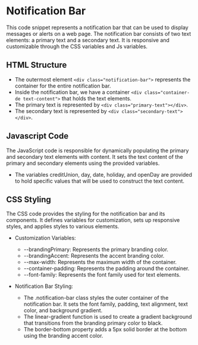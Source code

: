 # Notification Bar

This code snippet represents a notification bar that can be used to display
messages or alerts on a web page. The notification bar consists of two text
elements: a primary text and a secondary text. It is responsive and customizable
through the CSS variables and Js variables.

## HTML Structure

- The outermost element `<div class="notification-bar">` represents the
  container for the entire notification bar.
- Inside the notification bar, we have a container
  `<div class="container-de text-content">` that holds the text elements.
- The primary text is represented by `<div class="primary-text"></div>`.
- The secondary text is represented by `<div class="secondary-text"></div>`.

## Javascript Code

The JavaScript code is responsible for dynamically populating the primary and
secondary text elements with content. It sets the text content of the primary
and secondary elements using the provided variables.

- The variables creditUnion, day, date, holiday, and openDay are provided to
  hold specific values that will be used to construct the text content.

## CSS Styling

The CSS code provides the styling for the notification bar and its components.
It defines variables for customization, sets up responsive styles, and applies
styles to various elements.

- Customization Variables:

  - --brandingPrimary: Represents the primary branding color.
  - --brandingAccent: Represents the accent branding color.
  - --max-width: Represents the maximum width of the container.
  - --container-padding: Represents the padding around the container.
  - --font-family: Represents the font family used for text elements.

- Notification Bar Styling:
  - The .notification-bar class styles the outer container of the notification
    bar. It sets the font family, padding, text alignment, text color, and
    background gradient.
  - The linear-gradient function is used to create a gradient background that
    transitions from the branding primary color to black.
  - The border-bottom property adds a 5px solid border at the bottom using the
    branding accent color.

